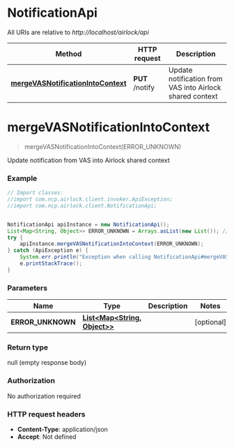 # NotificationApi

All URIs are relative to *http://localhost/airlock/api*

Method | HTTP request | Description
------------- | ------------- | -------------
[**mergeVASNotificationIntoContext**](NotificationApi.md#mergeVASNotificationIntoContext) | **PUT** /notify | Update notification from VAS into Airlock shared context


<a name="mergeVASNotificationIntoContext"></a>
# **mergeVASNotificationIntoContext**
> mergeVASNotificationIntoContext(ERROR_UNKNOWN)

Update notification from VAS into Airlock shared context

### Example
```java
// Import classes:
//import com.ncp.airlock.client.invoker.ApiException;
//import com.ncp.airlock.client.NotificationApi;


NotificationApi apiInstance = new NotificationApi();
List<Map<String, Object>> ERROR_UNKNOWN = Arrays.asList(new List()); // List<Map<String, Object>> | 
try {
    apiInstance.mergeVASNotificationIntoContext(ERROR_UNKNOWN);
} catch (ApiException e) {
    System.err.println("Exception when calling NotificationApi#mergeVASNotificationIntoContext");
    e.printStackTrace();
}
```

### Parameters

Name | Type | Description  | Notes
------------- | ------------- | ------------- | -------------
 **ERROR_UNKNOWN** | [**List&lt;Map&lt;String, Object&gt;&gt;**](List.md)|  | [optional]

### Return type

null (empty response body)

### Authorization

No authorization required

### HTTP request headers

 - **Content-Type**: application/json
 - **Accept**: Not defined

